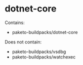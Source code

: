 # dotnet-core

Contains:

- paketo-buildpacks/dotnet-core

Does not contain:

- paketo-buildpacks/vsdbg
- paketo-buildpacks/watchexec
